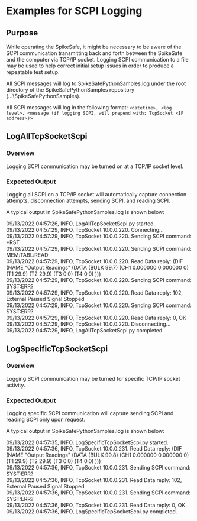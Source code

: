 # Examples for SCPI Logging

## Purpose
While operating the SpikeSafe, it might be necessary to be aware of the SCPI communication transmitting back and forth between the SpikeSafe and the computer via TCP/IP socket. Logging SCPI communication to a file may be used to help correct initial setup issues in order to produce a repeatable test setup.

All SCPI messages will log to SpikeSafePythonSamples.log under the root directory of the SpikeSafePythonSamples repository (...\SpikeSafePythonSamples\).

All SCPI messages will log in the following format:
`<datetime>, <log level>, <message (if logging SCPI, will prepend with: TcpSocket <IP address>)>`

## LogAllTcpSocketScpi

### Overview
Logging SCPI communication may be turned on at a TCP/IP socket level.

### Expected Output
Logging all SCPI on a TCP/IP socket will automatically capture connection attempts, disconnection attempts, sending SCPI, and reading SCPI.

A typical output in SpikeSafePythonSamples.log is shown below:

09/13/2022 04:57:26, INFO, LogAllTcpSocketScpi.py started.  
09/13/2022 04:57:29, INFO, TcpSocket 10.0.0.220. Connecting...  
09/13/2022 04:57:29, INFO, TcpSocket 10.0.0.220. Sending SCPI command: *RST  
09/13/2022 04:57:29, INFO, TcpSocket 10.0.0.220. Sending SCPI command: MEM:TABL:READ  
09/13/2022 04:57:29, INFO, TcpSocket 10.0.0.220. Read Data reply: (DIF (NAME "Output Readings" (DATA (BULK 99.7) (CH1 0.000000 0.000000 0) (T1 29.9) (T2 29.9) (T3 0.0) (T4 0.0) )))  
09/13/2022 04:57:29, INFO, TcpSocket 10.0.0.220. Sending SCPI command: SYST:ERR?  
09/13/2022 04:57:29, INFO, TcpSocket 10.0.0.220. Read Data reply: 102, External Paused Signal Stopped  
09/13/2022 04:57:29, INFO, TcpSocket 10.0.0.220. Sending SCPI command: SYST:ERR?  
09/13/2022 04:57:29, INFO, TcpSocket 10.0.0.220. Read Data reply: 0, OK  
09/13/2022 04:57:29, INFO, TcpSocket 10.0.0.220. Disconnecting...  
09/13/2022 04:57:29, INFO, LogAllTcpSocketScpi.py completed.  

## LogSpecificTcpSocketScpi

### Overview
Logging SCPI communication may be turned for specific TCP/IP socket activity.

### Expected Output
Logging specific SCPI communication will capture sending SCPI and reading SCPI only upon request.

A typical output in SpikeSafePythonSamples.log is shown below:

09/13/2022 04:57:35, INFO, LogSpecificTcpSocketScpi.py started.  
09/13/2022 04:57:36, INFO, TcpSocket 10.0.0.231. Read Data reply: (DIF (NAME "Output Readings" (DATA (BULK 99.8) (CH1 0.000000 0.000000 0) (T1 29.9) (T2 29.9) (T3 0.0) (T4 0.0) )))  
09/13/2022 04:57:36, INFO, TcpSocket 10.0.0.231. Sending SCPI command: SYST:ERR?  
09/13/2022 04:57:36, INFO, TcpSocket 10.0.0.231. Read Data reply: 102, External Paused Signal Stopped  
09/13/2022 04:57:36, INFO, TcpSocket 10.0.0.231. Sending SCPI command: SYST:ERR?  
09/13/2022 04:57:36, INFO, TcpSocket 10.0.0.231. Read Data reply: 0, OK  
09/13/2022 04:57:36, INFO, LogSpecificTcpSocketScpi.py completed.  